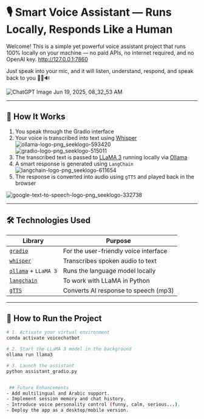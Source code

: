 # 🎙️ Smart Voice Assistant — Runs Locally, Responds Like a Human

Welcome! This is a simple yet powerful voice assistant project that runs 100% locally on your machine — no paid APIs, no internet required, and no OpenAI key. http://127.0.0.1:7860

Just speak into your mic, and it will listen, understand, respond, and speak back to you 🔁🧠🔊


![ChatGPT Image Jun 19, 2025, 08_32_53 AM](https://github.com/user-attachments/assets/35ef6adb-9a44-4747-b964-1de3d1574188)

---

## 🧠 How It Works

1. You speak through the Gradio interface
2. Your voice is transcribed into text using [Whisper](https://github.com/openai/whisper)                                                                                       ![ollama-logo-png_seeklogo-593420](https://github.com/user-attachments/assets/ef336bb4-cd04-48d0-9ff3-68c75de3677f)    ![gradio-logo-png_seeklogo-515011](https://github.com/user-attachments/assets/c122637a-eff6-4992-9061-69ad651266c1)
3. The transcribed text is passed to [LLaMA 3](https://ollama.com) running locally via [Ollama](https://ollama.com)
4. A smart response is generated using `LangChain`                                                                                                                              ![langchain-logo-png_seeklogo-611654](https://github.com/user-attachments/assets/cc5f6370-7213-4965-a143-655df54b9630)
5. The response is converted into audio using `gTTS` and played back in the browser

![google-text-to-speech-logo-png_seeklogo-332738](https://github.com/user-attachments/assets/a34e3599-38bf-4b24-ac7b-272b8f29fae2)

---

## 🛠️ Technologies Used

| Library | Purpose |
|--------|---------|
| [`gradio`](https://www.gradio.app/) | For the user-friendly voice interface |
| [`whisper`](https://github.com/openai/whisper) | Transcribes spoken audio to text |
| [`ollama`](https://ollama.com) + `LLaMA 3` | Runs the language model locally |
| [`langchain`](https://python.langchain.com/) | To work with LLaMA in Python |
| [`gTTS`](https://pypi.org/project/gTTS/) | Converts AI response to speech (mp3) |

---

## 🚀 How to Run the Project

```bash
# 1. Activate your virtual environment
conda activate voicechatbot

# 2. Start the LLaMA 3 model in the background
ollama run llama3

# 3. Launch the assistant
python assistant_gradio.py


 ## Future Enhancements
- Add multilingual and Arabic support.
- Implement session memory and chat history.
- Introduce voice personality control (funny, calm, serious...).
- Deploy the app as a desktop/mobile version.
